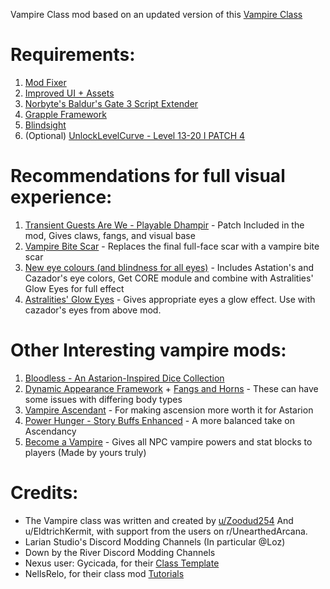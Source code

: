 Vampire Class mod based on an updated version of this [Vampire Class](https://drive.google.com/file/d/1qvOG1JmA-AmosprgB2UOd-a31GalG2l0/view)

# Requirements:
1. [Mod Fixer](https://www.nexusmods.com/baldursgate3/mods/141)
2. [Improved UI + Assets](https://www.nexusmods.com/baldursgate3/mods/366?tab=description)
3. [Norbyte's Baldur's Gate 3 Script Extender](https://github.com/Norbyte/bg3se/tree/main)
4. [Grapple Framework](https://www.nexusmods.com/baldursgate3/mods/3382)
5. [Blindsight](https://www.nexusmods.com/baldursgate3/mods/3807?tab=description)
6. (Optional) [UnlockLevelCurve - Level 13-20 I PATCH 4](https://www.nexusmods.com/baldursgate3/mods/377)

# Recommendations for full visual experience:
1. [Transient Guests Are We - Playable Dhampir](https://www.nexusmods.com/baldursgate3/mods/4750) - Patch Included in the mod, Gives claws, fangs, and visual base
2. [Vampire Bite Scar](https://www.nexusmods.com/baldursgate3/mods/4158) - Replaces the final full-face scar with a vampire bite scar
3. [New eye colours (and blindness for all eyes)](https://www.nexusmods.com/baldursgate3/mods/2072?tab=description) - Includes Astation's and Cazador's eye colors, Get CORE module and combine with Astralities' Glow Eyes for full effect
4. [Astralities' Glow Eyes](https://www.nexusmods.com/baldursgate3/mods/4964) - Gives appropriate eyes a glow effect. Use with cazador's eyes from above mod.

# Other Interesting vampire mods:
1. [Bloodless - An Astarion-Inspired Dice Collection](https://www.nexusmods.com/baldursgate3/mods/2465)
2. [Dynamic Appearance Framework](https://www.nexusmods.com/baldursgate3/mods/2276) + [Fangs and Horns](https://www.nexusmods.com/baldursgate3/mods/2279) - These can have some issues with differing body types
3. [Vampire Ascendant](https://www.nexusmods.com/baldursgate3/mods/1914) - For making ascension more worth it for Astarion
4. [Power Hunger - Story Buffs Enhanced](https://www.nexusmods.com/baldursgate3/mods/3989) - A more balanced take on Ascendancy
5. [Become a Vampire](https://www.nexusmods.com/baldursgate3/mods/4907?tab=description) - Gives all NPC vampire powers and stat blocks to players (Made by yours truly)

# Credits:
- The Vampire class was written and created by [u/Zoodud254](https://www.reddit.com/user/Zoodud254/) And u/EldtrichKermit, with support from the users on r/UnearthedArcana.
- Larian Studio's Discord Modding Channels (In particular @Loz)
- Down by the River Discord Modding Channels
- Nexus user: Gycicada, for their [Class Template](https://www.nexusmods.com/baldursgate3/mods/946/)
- NellsRelo, for their class mod [Tutorials](https://github.com/BG3-Community-Library-Team/BG3-Community-Library/wiki/Tutorials)
